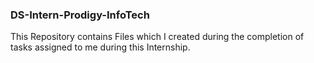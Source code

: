 ### DS-Intern-Prodigy-InfoTech
This Repository contains Files which I created during the completion of tasks assigned to me during this Internship.

